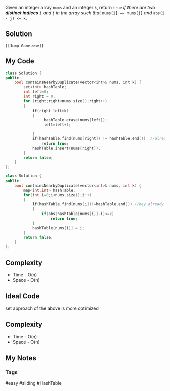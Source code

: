 Given an integer array `nums` and an integer `k`, return `true` _if there are two **distinct indices**_ `i` _and_ `j` _in the array such that_ `nums[i] == nums[j]` _and_ `abs(i - j) <= k`.

## Solution
```audio-player
[[Jump-Game.wav]]
```

## My Code
```cpp
class Solution {
public:
    bool containsNearbyDuplicate(vector<int>& nums, int k) {
        set<int> hashTable;
        int left=0;
        int right = 0;
        for (right;right<nums.size();right++)
        {
            if(right-left>k)
            {
                 hashTable.erase(nums[left]);
                 left=left+1;

            }
            if(hashTable.find(nums[right]) != hashTable.end())  //already exists in set
                return true;
            hashTable.insert(nums[right]);
        }
        return false;
    }
};
```

```cpp
class Solution {
public:
    bool containsNearbyDuplicate(vector<int>& nums, int k) {
        map<int,int> hashTable;
        for(int i=0;i<nums.size();i++)
        {
            if(hashTable.find(nums[i])!=hashTable.end()) //key already present
            {
                if(abs(hashTable[nums[i]]-i)<=k)
                    return true;
            }
            hashTable[nums[i]] = i;
        }
        return false;
    }
};
```
## Complexity
- Time - O(n)
- Space - O(n)


## Ideal Code
set approach of the above is more optimized
## Complexity
- Time - O(n)
- Space - O(n)


## My Notes


### Tags
#easy #sliding #HashTable 
